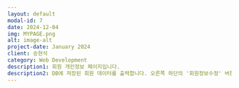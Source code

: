```yaml
---
layout: default
modal-id: 7
date: 2024-12-04
img: MYPAGE.png
alt: image-alt
project-date: January 2024
client: 송현석
category: Web Development
description1: 회원 개인정보 페이지입니다.
description2: DB에 저장된 회원 데이터를 출력합니다. 오른쪽 하단의 '회원정보수정' 버튼을 클릭하면 개인정보를 수정할 수 있는 페이지로 이동합니다. 출석체크 버튼을 클릭하면 20코인을 획득할 수 있으며 코인은 상점에서 상품을 구매하는데 사용 가능합니다. 현재 버튼 활성화 하루 1회 제한 기능을 구현 중이며 코인 베팅 시스템도 기획 중입니다.
---
```

